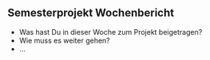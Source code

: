 Semesterprojekt Wochenbericht
---

- Was hast Du in dieser Woche zum Projekt beigetragen?
- Wie muss es weiter gehen?
- ...
